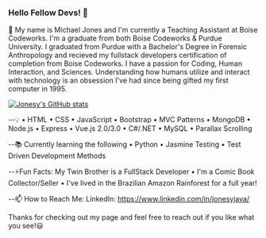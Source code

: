 ### Hello Fellow Devs! 👋

💬 My name is Michael Jones and I'm currently a Teaching Assistant at Boise Codeworks. I'm a graduate from both Boise Codeworks & Purdue University. I graduated from Purdue with a Bachelor's Degree in Forensic Anthropology and recieved my fullstack developers certification of completion from Boise Codeworks. I have a passion for Coding, Human Interaction, and Sciences. Understanding how humans utilize and interact with technology is an obsession I've had since being gifted my first computer in 1995.

[![Jonesy's GitHub stats](https://github-readme-stats.vercel.app/api?username=jonesyjava&theme=dark)](https://github.com/anuraghazra/github-readme-stats)

--:bulb: • HTML • CSS • JavaScript • Bootstrap • MVC Patterns • MongoDB • Node.js • Express • Vue.js 2.0/3.0 • C#/.NET • MySQL • Parallax Scrolling

--:books: Currently learning the following • Python • Jasmine Testing • Test Driven Development Methods 

--⚡Fun Facts: My Twin Brother is a FullStack Developer • I'm a Comic Book Collector/Seller • I've lived in the Brazilian Amazon Rainforest for a full year! 

--📫 How to Reach Me: LinkedIn: https://www.linkedin.com/in/jonesyjava/

Thanks for checking out my page and feel free to reach out if you like what you see!:smiley:


<!--
**JonesyJava/jonesyjava** is a ✨ _special_ ✨ repository because its `README.md` (this file) appears on your GitHub profile.

Here are some ideas to get you started:

- 🔭 I’m currently working on ...
- 🌱 I’m currently learning ...
- 👯 I’m looking to collaborate on ...
- 🤔 I’m looking for help with ...
- 💬 Ask me about ...
- 📫 How to reach me: ...
- 😄 Pronouns: ...
- ⚡ Fun fact: ...
-->
